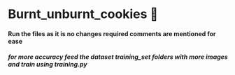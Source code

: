 # Burnt_unburnt_cookies :cookie:

#### Run the files as it is no changes required comments are mentioned for ease

##### for more accuracy feed the dataset training_set folders with more images and train using training.py 
